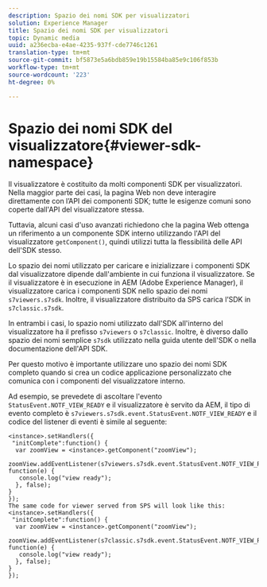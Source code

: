 ```yaml
---
description: Spazio dei nomi SDK per visualizzatori
solution: Experience Manager
title: Spazio dei nomi SDK per visualizzatori
topic: Dynamic media
uuid: a236ecba-e4ae-4235-937f-cde7746c1261
translation-type: tm+mt
source-git-commit: bf5873e5a6bdb859e19b15584ba85e9c106f853b
workflow-type: tm+mt
source-wordcount: '223'
ht-degree: 0%

---
```



# Spazio dei nomi SDK del visualizzatore{#viewer-sdk-namespace}

Il visualizzatore è costituito da molti componenti SDK per visualizzatori. Nella maggior parte dei casi, la pagina Web non deve interagire direttamente con l’API dei componenti SDK; tutte le esigenze comuni sono coperte dall&#39;API del visualizzatore stessa.

Tuttavia, alcuni casi d&#39;uso avanzati richiedono che la pagina Web ottenga un riferimento a un componente SDK interno utilizzando l&#39;API del visualizzatore `getComponent()`, quindi utilizzi tutta la flessibilità delle API dell&#39;SDK stesso.

Lo spazio dei nomi utilizzato per caricare e inizializzare i componenti SDK dal visualizzatore dipende dall&#39;ambiente in cui funziona il visualizzatore. Se il visualizzatore è in esecuzione in AEM (Adobe Experience Manager), il visualizzatore carica i componenti SDK nello spazio dei nomi `s7viewers.s7sdk`. Inoltre, il visualizzatore distribuito da SPS carica l’SDK in `s7classic.s7sdk`.

In entrambi i casi, lo spazio nomi utilizzato dall&#39;SDK all&#39;interno del visualizzatore ha il prefisso `s7viewers` o `s7classic`. Inoltre, è diverso dallo spazio dei nomi semplice `s7sdk` utilizzato nella guida utente dell&#39;SDK o nella documentazione dell&#39;API SDK.

Per questo motivo è importante utilizzare uno spazio dei nomi SDK completo quando si crea un codice applicazione personalizzato che comunica con i componenti del visualizzatore interno.

Ad esempio, se prevedete di ascoltare l&#39;evento `StatusEvent.NOTF_VIEW_READY` e il visualizzatore è servito da AEM, il tipo di evento completo è `s7viewers.s7sdk.event.StatusEvent.NOTF_VIEW_READY` e il codice del listener di eventi è simile al seguente:

```
<instance>.setHandlers({ 
 "initComplete":function() { 
  var zoomView = <instance>.getComponent("zoomView"); 
   zoomView.addEventListener(s7viewers.s7sdk.event.StatusEvent.NOTF_VIEW_READY, function(e) { 
   console.log("view ready"); 
  }, false); 
} 
}); 
The same code for viewer served from SPS will look like this: 
<instance>.setHandlers({ 
 "initComplete":function() { 
  var zoomView = <instance>.getComponent("zoomView"); 
   zoomView.addEventListener(s7classic.s7sdk.event.StatusEvent.NOTF_VIEW_READY, function(e) { 
   console.log("view ready"); 
  }, false); 
} 
}); 
```


